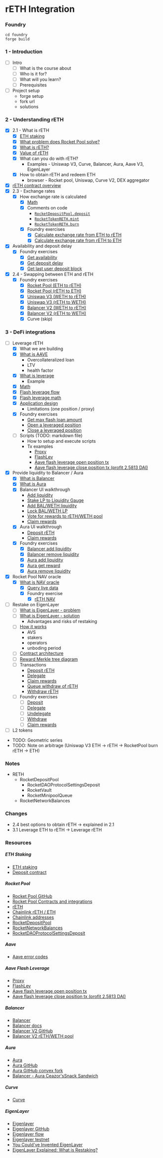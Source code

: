# rETH Integration

### Foundry

```shell
cd foundry
forge build
```

### 1 - Introduction

- [ ] Intro
  - [ ] What is the course about
  - [ ] Who is it for?
  - [ ] What will you learn?
  - [ ] Prerequisites
- [ ] Project setup
  - forge setup
  - fork url
  - solutions

### 2 - Understanding rETH

- [x] 2.1 - What is rETH
  - [x] [ETH staking](./notes/eth-stake.png)
  - [x] [What problem does Rocket Pool solve?](./notes/rocket-pool.png)
  - [x] [What is rETH?](./notes/reth.png)
  - [x] [Value of rETH](./notes/reth.png)
  - [x] What can you do with rETH?
    - Examples - Uniswap V3, Curve, Balancer, Aura, Aave V3, EigenLayer
  - [x] How to obtain rETH and redeem ETH
    - browser - Rocket pool, Uniswap, Curve V2, DEX aggregator
- [x] [rETH contract overview](./notes/reth-flow.png)
- [x] 2.3 - Exchange rates
  - [x] How exchange rate is calculated
    - [x] [Math](./notes/reth-exchange-rate.png)
    - [x] Comments on code
      - [`RocketDepositPool.deposit`](https://github.com/rocket-pool/rocketpool/blob/fb53ec9ee9546faea70799ac8903005300eec9d6/contracts/contract/deposit/RocketDepositPool.sol#L90-L127)
      - [`RocketTokenRETH.mint`](https://github.com/rocket-pool/rocketpool/blob/fb53ec9ee9546faea70799ac8903005300eec9d6/contracts/contract/token/RocketTokenRETH.sol#L94-L103)
      - [`RocketTokenRETH.burn`](https://github.com/rocket-pool/rocketpool/blob/fb53ec9ee9546faea70799ac8903005300eec9d6/contracts/contract/token/RocketTokenRETH.sol#L106-L123)
    - [x] Foundry exercises
      - [x] [Calculate exchange rate from ETH to rETH](./foundry/exercises/exercise-calc-ex-rate-eth-reth.md)
      - [x] [Calculate exchange rate from rETH to ETH](./foundry/exercises/exercise-calc-ex-rate-reth-eth.md)
- [x] Availability and deposit delay
  - [x] Foundry exercises
    - [x] [Get availability](./foundry/exercises/exercise-get-avail.md)
    - [x] [Get deposit delay](./foundry/exercises/exercise-get-deposit-delay.md)
    - [x] [Get last user deposit block](./foundry/exercises/exercise-get-last-user-deposit-block.md)
- [x] 2.4 - Swapping between ETH and rETH
  - [x] Foundry exercises
    - [x] [Rocket Pool (ETH to rETH)](./foundry/exercises/exercise-swap-rocket-pool-eth-reth.md)
    - [x] [Rocket Pool (rETH to ETH)](./foundry/exercises/exercise-swap-rocket-pool-reth-eth.md)
    - [x] [Uniswap V3 (WETH to rETH)](./foundry/exercises/exercise-swap-uni-v3-weth-reth.md)
    - [x] [Uniswap V3 (rETH to WETH)](./foundry/exercises/exercise-swap-uni-v3-reth-weth.md)
    - [x] [Balancer V2 (WETH to rETH)](./foundry/exercises/exercise-swap-balancer-v2-weth-reth.md)
    - [x] [Balancer V2 (rETH to WETH)](./foundry/exercises/exercise-swap-balancer-v2-reth-weth.md)
    - [x] Curve (skip)

### 3 - DeFi integrations

- [ ] Leverage rETH
  - [x] What we are building
  - [x] [What is AAVE](./notes/aave.png)
    - Overcollateralized loan
    - LTV
    - health factor
  - [x] [What is leverage](./notes/leverage.png)
    - Example
  - [x] [Math](./notes/max-leverage.png)
  - [x] [Flash leverage flow](./notes/flash-lev.png)
  - [x] [Flash leverage math](./notes/flash-lev.png)
  - [x] [Application design](./notes/flash-lev-design.png)
    - Limitations (one position / proxy)
  - [x] Foundry exercises
    - [Get max flash loan amount](./foundry/exercises/exercise-aave-flash-lev-get-max-loan.md)
    - [Open a leveraged position](./foundry/exercises/exercise-aave-flash-lev-open.md)
    - [Close a leveraged position](./foundry/exercises/exercise-aave-flash-lev-close.md)
  - [ ] Scripts (TODO: markdown file)
    - How to setup and execute scripts
    - Tx examples
      - [Proxy](https://etherscan.io/address/0xC5aCD8c4604476FEFfd4bEb164a22f70ed56884D)
      - [FlashLev](https://etherscan.io/address/0xDcc6Dc8D59626E4E851c6b76df178Ab0C390bAF8)
      - [Aave flash leverage open position tx](https://etherscan.io/tx/0x79c5fb4ab1b5fc87842643410aa058c8b634650d5da16eb24728cc6ef793554b)
      - [Aave flash leverage close position tx (profit 2.5813 DAI)](https://etherscan.io/tx/0x03778694892ac46b37269e9ea0f64bd100326faa3abbb2b235a6dd3d15c3d240)
- [x] Provide liquidity to Balancer / Aura
  - [x] [What is Balancer](./notes/balancer-v2.png)
  - [x] [What is Aura](./notes/balancer-v2.png)
  - [x] Balancer UI walkthrough
    - [Add liquidity](https://etherscan.io/tx/0x8cce73567eef34d20c435a336ed0bbc667ca5937a3d7c7d876f0f9cf89766a80)
    - [Stake LP to Liquidity Gauge](https://etherscan.io/tx/0x507b35b84d1685a7c6e5a79f0f17024096e4f042b246047932a28b2de4d03c14)
    - [Add BAL/WETH liquidity](https://etherscan.io/tx/0x0612d067b5220750569b901400b3f2624ed0e5488ffeba3ae5e62a86e65bb99f)
    - [Lock BAL/WETH LP](https://etherscan.io/tx/0x1fd35f3b2d2fc146f087af52a90013784aa20fddde00b95ec82c2a7d19e9ba61)
    - [Vote for rewards to rETH/WETH pool](https://etherscan.io/tx/0x0c523f52cedb207d93ef0db682c84dc0c601444480497ae13df832abccaee89b)
    - [Claim rewards](https://etherscan.io/tx/0x52c10c465eb39ca9bace336eb1c95cda3bc8df5767c6e56aaaaf98143131029e)
  - [x] Aura UI walkthrough
    - [Deposit rETH](https://etherscan.io/tx/0xb93f1c4ed66b7a92661c2350e95553811008618ec5921867977e37aca8e3ba09)
    - [Claim rewards](https://etherscan.io/tx/0x6f981d560c77e30588af65e28fd6d1c604bdb3fc55f0c42d4bac01f34ec88065)
  - [x] Foundry exercises
    - [x] [Balancer add liquidity](./foundry/exercises/exercise-balancer-join.md)
    - [x] [Balancer remove liquidity](./foundry/exercises/exercise-balancer-exit.md)
    - [x] [Aura add liquidity](./foundry/exercises/exercise-aura-deposit.md)
    - [x] [Aura get reward](./foundry/exercises/exercise-aura-get-reward.md)
    - [x] [Aura remove liquidity](./foundry/exercises/exercise-aura-exit.md)
- [x] Rocket Pool NAV oracle
  - [x] [What is NAV oracle](./notes/rocket-pool-nav.png)
    - [x] [Query live data](https://etherscan.io/address/0xae78736cd615f374d3085123a210448e74fc6393#readContract#F6)
    - [x] Foundry exercise
      - [x] [rETH NAV](./foundry/exercises/exercise-reth-nav.md)
- [ ] Restake on EigenLayer
  - [ ] [What is EigenLayer - problem](./notes/eigen-layer.png)
  - [ ] [What is EigenLayer - solution](./notes/eigen-layer.png)
    - Advantages and risks of restaking
  - [ ] [How it works](./notes/eigen-layer.png)
    - AVS
    - stakers
    - operators
    - unboding period
  - [ ] [Contract architecture](./notes/eigen-layer-contract-arch.png)
  - [ ] [Reward Merkle tree diagram](./notes/eigen-layer-reward-merkle.png)
  - [ ] Transactions
    - [Deposit rETH](https://etherscan.io/tx/0xfb709b9a4b33371970e4fb3bcd3aefe8f20a97a373336feef5e42d49282d91c2)
    - [Delegate](https://etherscan.io/tx/0xda7b7122bcb9c9d0f7cd111683a85ecb3c514ab5f14f1d412ad102804d02fe94)
    - [Claim rewards](https://etherscan.io/tx/0x29226a1cb445faa3e1e7850f4f669a9e028e21c30f1c50137fdd2885ddd30df6)
    - [Queue withdraw of rETH](https://etherscan.io/tx/0xc4e7a7c6556fb40dbeada645634cea8c8c7bb47b8f5e04858d8f4cd2d04bf02a)
    - [Withdraw rETH](https://etherscan.io/tx/0x743a95867d308ae24332cd34c73762d14254b3aa7d2239aee1266ea65e810bf7)
  - [ ] Foundry exercises
    - [ ] [Deposit](./foundry/exercises/exercise-eigen-layer-deposit.md)
    - [ ] [Delegate](./foundry/exercises/exercise-eigen-layer-delegate.md)
    - [ ] [Undelegate](./foundry/exercises/exercise-eigen-layer-undelegate.md)
    - [ ] [Withdraw](./foundry/exercises/exercise-eigen-layer-withdraw.md)
    - [ ] [Claim rewards](./foundry/exercises/exercise-eigen-layer-claim-rewards.md)
- [ ] L2 tokens

- TODO: Geometric series
- TODO: Note on arbitrage (Uniswap V3 ETH -> rETH -> RocketPool burn rETH -> ETH)

### Notes

- RETH
  - RocketDepositPool
    - RocketDAOProtocolSettingsDeposit
    - RocketVault
    - RocketMinipoolQueue
  - RocketNetworkBalances

### Changes

- 2.4 best options to obtain rETH -> explained in 2.1
- 3.1 Leverage ETH to rETH -> Leverage rETH

### Resources

##### ETH Staking

- [ETH staking](https://ethereum.org/en/staking/)
- [Deposit contract](https://etherscan.io/address/0x00000000219ab540356cBB839Cbe05303d7705Fa)

##### Rocket Pool

- [Rocket Pool GitHub](https://github.com/rocket-pool/rocketpool)
- [Rocket Pool Contracts and integrations](https://docs.rocketpool.net/overview/contracts-integrations)
- [rETH](https://etherscan.io/address/0xae78736cd615f374d3085123a210448e74fc6393)
- [Chainlink rETH / ETH](https://data.chain.link/feeds/ethereum/mainnet/reth-eth)
- [Chainlink addresses](https://docs.chain.link/data-feeds#price-feeds)
- [RocketDepositPool](https://etherscan.io/address/0xDD3f50F8A6CafbE9b31a427582963f465E745AF8)
- [RocketNetworkBalances](https://etherscan.io/address/0x6Cc65bF618F55ce2433f9D8d827Fc44117D81399)
- [RocketDAOProtocolSettingsDeposit](https://etherscan.io/address/0xD846AA34caEf083DC4797d75096F60b6E08B7418)

##### Aave

- [Aave error codes](https://github.com/aave/aave-v3-core/blob/master/contracts/protocol/libraries/helpers/Errors.sol)

##### Aave Flash Leverage

- [Proxy](https://etherscan.io/address/0xC5aCD8c4604476FEFfd4bEb164a22f70ed56884D)
- [FlashLev](https://etherscan.io/address/0xDcc6Dc8D59626E4E851c6b76df178Ab0C390bAF8)
- [Aave flash leverage open position tx](https://etherscan.io/tx/0x79c5fb4ab1b5fc87842643410aa058c8b634650d5da16eb24728cc6ef793554b)
- [Aave flash leverage close position tx (profit 2.5813 DAI)](https://etherscan.io/tx/0x03778694892ac46b37269e9ea0f64bd100326faa3abbb2b235a6dd3d15c3d240)

##### Balancer

- [Balancer](https://balancer.fi/)
- [Balancer docs](https://docs.balancer.fi/)
- [Balancer V2 GitHub](https://github.com/balancer/balancer-v2-monorepo)
- [Balancer V2 rETH/WETH pool](https://balancer.fi/pools/ethereum/v2/0x1e19cf2d73a72ef1332c882f20534b6519be0276000200000000000000000112)

##### Aura

- [Aura](https://aura.finance/)
- [Aura GitHub](https://github.com/aurafinance/aura-contracts)
- [Aura GitHub convex fork](https://github.com/aurafinance/convex-platform)
- [Balancer - Aura Ceazor'sSnack Sandwich](https://www.youtube.com/watch?v=1VQ3hdnn3yc)

##### Curve

- [Curve](https://curve.fi/)

##### EigenLayer

- [Eigenlayer](https://www.eigenlayer.xyz/)
- [Eigenlayer GitHub](https://github.com/Layr-Labs/eigenlayer-contracts)
- [Eigenlayer flow](https://github.com/Layr-Labs/eigenlayer-contracts/tree/dev/docs#common-user-flows)
- [Eigenlayer testnet](https://holesky.eigenlayer.xyz/)
- [You Could've Invented EigenLayer](https://www.blog.eigenlayer.xyz/ycie/)
- [EigenLayer Explained: What is Restaking?](https://www.youtube.com/watch?v=5r0SooSQFJg)
